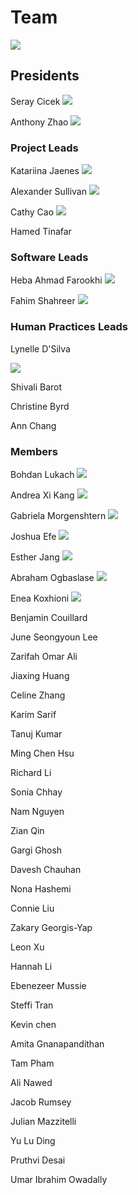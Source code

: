 # Team

![](http://2016.igem.org/wiki/images/f/f4/T--Toronto--2016_team.jpg)

## Presidents

Seray Cicek
![](http://2016.igem.org/wiki/images/1/1e/T--Toronto--2016_seray-cicek.jpg)

Anthony Zhao
![](http://2016.igem.org/wiki/images/6/61/T--Toronto--2016_anthony-zhao.jpg)


### Project Leads

Katariina Jaenes
![](http://2016.igem.org/wiki/images/f/f3/T--Toronto--2016_katariina-jaenes.jpg)

Alexander Sullivan
![](http://2016.igem.org/wiki/images/f/f0/T--Toronto--2016_alexander-sullivan.jpg)

Cathy Cao
![]( http://2016.igem.org/wiki/images/e/e8/T--Toronto--2016_quynh-cao.jpg)

Hamed Tinafar

### Software Leads

Heba Ahmad Farookhi
![](http://2016.igem.org/wiki/images/3/39/T--Toronto--2016_heba-farookhi.jpg)


Fahim Shahreer
![](http://2016.igem.org/wiki/images/2/27/T--Toronto--2016_fahim-shahreer.jpg)


### Human Practices Leads

Lynelle D'Silva

![](http://2016.igem.org/wiki/images/a/a0/T--Toronto--2016_lynelle-d%27silva.jpg)

Shivali Barot

Christine Byrd

Ann Chang



### Members

Bohdan Lukach
![](http://2016.igem.org/wiki/images/1/1e/T--Toronto--2016_bohdan-lukach.jpg)

Andrea Xi Kang
![](http://2016.igem.org/wiki/images/6/64/T--Toronto--2016_andrea-xi-kang.jpg)

Gabriela Morgenshtern
![](http://2016.igem.org/wiki/images/1/19/T--Toronto--2016_gabriela-morgenshtern.jpg)

Joshua Efe
![](http://2016.igem.org/wiki/images/c/c4/T--Toronto--2016_joshua-efe.jpg)

Esther Jang
![](http://2016.igem.org/wiki/images/6/60/T--Toronto--2016_esther-jang.jpg)

Abraham Ogbaslase
![](http://2016.igem.org/wiki/images/c/c3/T--Toronto--2016_abraham-ogbaslase.jpg)

Enea Koxhioni
![](http://2016.igem.org/wiki/images/b/b1/T--Toronto--2016_enea-koxhioni.jpg)

Benjamin Couillard

June Seongyoun Lee

Zarifah Omar Ali

Jiaxing Huang

Celine Zhang

Karim Sarif

Tanuj Kumar

Ming Chen Hsu

Richard Li

Sonia Chhay

Nam Nguyen

Zian Qin

Gargi Ghosh

Davesh Chauhan

Nona Hashemi

Connie Liu

Zakary Georgis-Yap

Leon Xu

Hannah Li

Ebenezeer Mussie

Steffi Tran

Kevin chen

Amita Gnanapandithan

Tam Pham

Ali Nawed

Jacob Rumsey

Julian Mazzitelli

Yu Lu Ding

Pruthvi Desai

Umar Ibrahim Owadally
